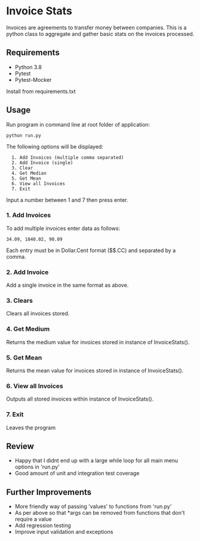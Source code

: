 # Invoice Stats
Invoices are agreements to transfer money between companies. This is a python 
class to aggregate and gather basic stats on the invoices processed.

## Requirements
- Python 3.8
- Pytest
- Pytest-Mocker

Install from requirements.txt

## Usage
Run program in command line at root folder of application:
````
python run.py
````

The following options will be displayed:

````
  1. Add Invoices (multiple comma separated)
  2. Add Invoice (single)
  3. Clear
  4. Get Median
  5. Get Mean
  6. View all Invoices
  7. Exit
````
Input a number between 1 and 7 then press enter.

### 1. Add Invoices
To add multiple invoices enter data as follows:
```
34.09, 1840.02, 90.09
```
Each entry must be in Dollar.Cent format ($$.CC) and separated by a comma.

### 2. Add Invoice
Add a single invoice in the same format as above.

### 3. Clears
Clears all invoices stored.

### 4. Get Medium
Returns the medium value for invoices stored in instance of InvoiceStats().

### 5. Get Mean
Returns the mean value for invoices stored in instance of InvoiceStats().

### 6. View all Invoices
Outputs all stored invoices within instance of InvoiceStats().

### 7. Exit
Leaves the program


## Review
- Happy that I didnt end up with a large while loop for all main menu options in 'run.py'
- Good amount of unit and integration test coverage

## Further Improvements
- More friendly way of passing 'values' to functions from 'run.py'
- As per above so that *args can be removed from functions that don't require a value
- Add regression testing
- Improve input validation and exceptions
